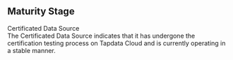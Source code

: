 ## Maturity Stage

<span class="tooltip">
  <span class="highlight-text">
    Certificated Data Source
  </span>
  <div class="tooltip-content">
    The Certificated Data Source indicates that it has undergone the certification testing process on Tapdata Cloud and is currently operating in a stable manner.
  </div>
</span>